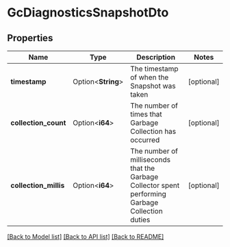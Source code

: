 # GcDiagnosticsSnapshotDto

## Properties

Name | Type | Description | Notes
------------ | ------------- | ------------- | -------------
**timestamp** | Option<**String**> | The timestamp of when the Snapshot was taken | [optional]
**collection_count** | Option<**i64**> | The number of times that Garbage Collection has occurred | [optional]
**collection_millis** | Option<**i64**> | The number of milliseconds that the Garbage Collector spent performing Garbage Collection duties | [optional]

[[Back to Model list]](../README.md#documentation-for-models) [[Back to API list]](../README.md#documentation-for-api-endpoints) [[Back to README]](../README.md)


